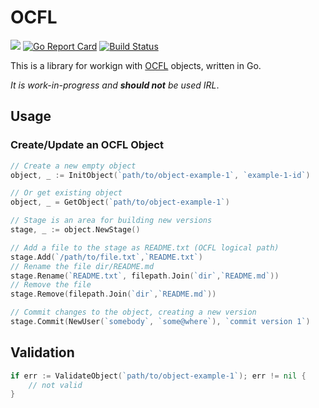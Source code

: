 # OCFL

[![](https://godoc.org/github.com/srerickson/ocfl?status.svg)](https://godoc.org/github.com/srerickson/ocfl)
[![Go Report Card](https://goreportcard.com/badge/github.com/srerickson/ocfl)](https://goreportcard.com/report/github.com/srerickson/ocfl)
[![Build Status](https://travis-ci.org/srerickson/ocfl.svg?branch=master)](https://travis-ci.org/srerickson/ocfl)

This is a library for workign with [OCFL](https://ocfl.io/) objects, written in Go. 

*It is work-in-progress and **should not** be used IRL*.

## Usage

### Create/Update an OCFL Object

```go
// Create a new empty object
object, _ := InitObject(`path/to/object-example-1`, `example-1-id`)

// Or get existing object
object, _ = GetObject(`path/to/object-example-1`)

// Stage is an area for building new versions
stage, _ := object.NewStage()

// Add a file to the stage as README.txt (OCFL logical path)
stage.Add(`/path/to/file.txt`,`README.txt`)
// Rename the file dir/README.md
stage.Rename(`README.txt`, filepath.Join(`dir`,`README.md`))
// Remove the file
stage.Remove(filepath.Join(`dir`,`README.md`))

// Commit changes to the object, creating a new version
stage.Commit(NewUser(`somebody`, `some@where`), `commit version 1`)
```

## Validation

```go
if err := ValidateObject(`path/to/object-example-1`); err != nil {
    // not valid
}
```

